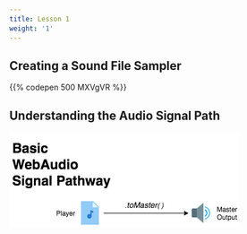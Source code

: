 ```yaml
---
title: Lesson 1
weight: '1'
---
```

## Creating a Sound File Sampler

{{% codepen 500 MXVgVR %}}



## Understanding the Audio Signal Path

![](/static/images/uploads/signal_pathway_basic_diagram.png)
